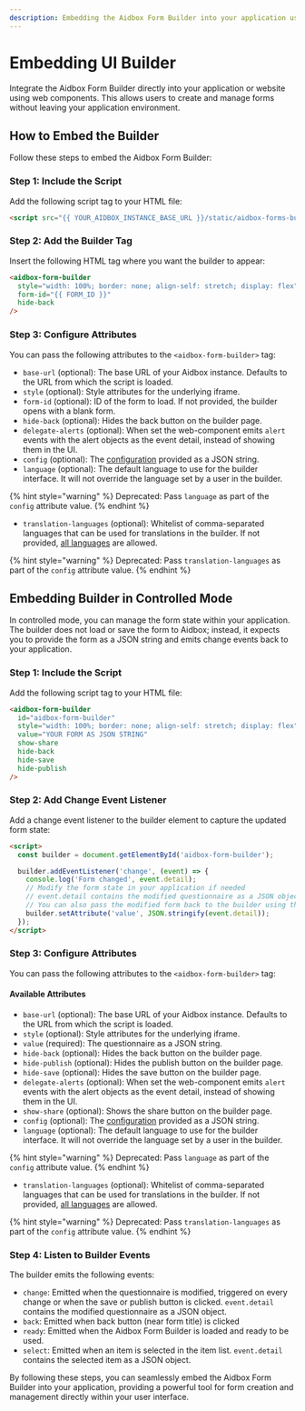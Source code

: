 ```yaml
---
description: Embedding the Aidbox Form Builder into your application using web components.
---
```


# Embedding UI Builder

Integrate the Aidbox Form Builder directly into your application or website using web components. This allows users to create and manage forms without leaving your application environment.

## How to Embed the Builder

Follow these steps to embed the Aidbox Form Builder:

### Step 1: Include the Script

Add the following script tag to your HTML file:

```html
<script src="{{ YOUR_AIDBOX_INSTANCE_BASE_URL }}/static/aidbox-forms-builder-webcomponent.js"></script>
```

### Step 2: Add the Builder Tag

Insert the following HTML tag where you want the builder to appear:

```html
<aidbox-form-builder
  style="width: 100%; border: none; align-self: stretch; display: flex"
  form-id="{{ FORM_ID }}"
  hide-back
/>
```

### Step 3: Configure Attributes

You can pass the following attributes to the `<aidbox-form-builder>` tag:

* `base-url` (optional): The base URL of your Aidbox instance. Defaults to the URL from which the script is loaded.
* `style` (optional): Style attributes for the underlying iframe.
* `form-id` (optional): ID of the form to load. If not provided, the builder opens with a blank form.
* `hide-back` (optional): Hides the back button on the builder page.
* `delegate-alerts` (optional): When set the web-component emits `alert` events with the alert objects as the event detail, instead of showing them in the UI.
* `config` (optional): The [configuration](configuration.md) provided as a JSON string.
* `language` (optional): The default language to use for the builder interface. It will not override the language set by a user in the builder.

{% hint style="warning" %}
Deprecated: Pass `language` as part of the `config` attribute value.
{% endhint %}

* `translation-languages` (optional): Whitelist of comma-separated languages that can be used for translations in the builder. If not provided, [all languages](ui-builder-interface.md#list-of-supported-languages) are allowed.

{% hint style="warning" %}
Deprecated: Pass `translation-languages` as part of the `config` attribute value.
{% endhint %}


## Embedding Builder in Controlled Mode

In controlled mode, you can manage the form state within your application. The builder does not load or save the form to Aidbox; instead, it expects you to provide the form as a JSON string and emits change events back to your application.

### Step 1: Include the Script

Add the following script tag to your HTML file:

```html
<aidbox-form-builder
  id="aidbox-form-builder"
  style="width: 100%; border: none; align-self: stretch; display: flex"
  value="YOUR FORM AS JSON STRING"
  show-share
  hide-back
  hide-save
  hide-publish
/>
```

### Step 2: Add Change Event Listener

Add a change event listener to the builder element to capture the updated form state:

```html
<script>
  const builder = document.getElementById('aidbox-form-builder');

  builder.addEventListener('change', (event) => {
    console.log('Form changed', event.detail);
    // Modify the form state in your application if needed
    // event.detail contains the modified questionnaire as a JSON object
    // You can also pass the modified form back to the builder using the value attribute
    builder.setAttribute('value', JSON.stringify(event.detail));
  });
</script>
```

### Step 3: Configure Attributes

You can pass the following attributes to the `<aidbox-form-builder>` tag:

#### Available Attributes

* `base-url` (optional): The base URL of your Aidbox instance. Defaults to the URL from which the script is loaded.
* `style` (optional): Style attributes for the underlying iframe.
* `value` (required): The questionnaire as a JSON string.
* `hide-back` (optional): Hides the back button on the builder page.
* `hide-publish` (optional): Hides the publish button on the builder page.
* `hide-save` (optional): Hides the save button on the builder page.
* `delegate-alerts` (optional): When set the web-component emits `alert` events with the alert objects as the event detail, instead of showing them in the UI.
* `show-share` (optional): Shows the share button on the builder page.
* `config` (optional): The [configuration](configuration.md) provided as a JSON string.
* `language` (optional): The default language to use for the builder interface. It will not override the language set by a user in the builder.

{% hint style="warning" %}
Deprecated: Pass `language` as part of the `config` attribute value.
{% endhint %}

* `translation-languages` (optional): Whitelist of comma-separated languages that can be used for translations in the builder. If not provided, [all languages](ui-builder-interface.md#list-of-supported-languages) are allowed.

{% hint style="warning" %}
Deprecated: Pass `translation-languages` as part of the `config` attribute value.
{% endhint %}


### Step 4: Listen to Builder Events

The builder emits the following events:

* `change`: Emitted when the questionnaire is modified, triggered on every change or when the save or publish button is clicked. `event.detail` contains the modified questionnaire as a JSON object.
* `back`: Emitted when back button (near form title) is clicked
* `ready`: Emitted when the Aidbox Form Builder is loaded and ready to be used.
* `select`: Emitted when an item is selected in the item list. `event.detail` contains the selected item as a JSON object.

By following these steps, you can seamlessly embed the Aidbox Form Builder into your application, providing a powerful tool for form creation and management directly within your user interface.
